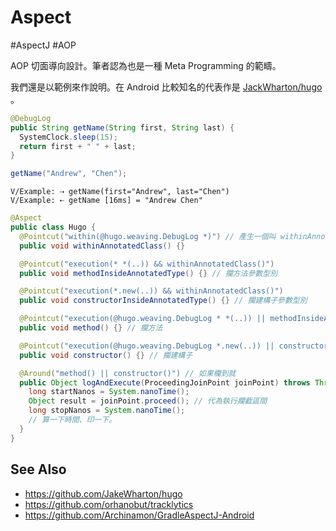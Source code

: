 # Aspect

\#AspectJ \#AOP

AOP 切面導向設計。筆者認為也是一種 Meta Programming 的範疇。

我們還是以範例來作說明。在 Android 比較知名的代表作是 [JackWharton/hugo](https://github.com/JakeWharton/hugo) 。

```java
@DebugLog
public String getName(String first, String last) {
  SystemClock.sleep(15);
  return first + " " + last;
}
```

```java
getName("Andrew", "Chen");
```

```
V/Example: ⇢ getName(first="Andrew", last="Chen")
V/Example: ⇠ getName [16ms] = "Andrew Chen"
```

```java
@Aspect
public class Hugo {
  @Pointcut("within(@hugo.weaving.DebugLog *)") // 產生一個叫 withinAnnotatedClass() 的攔截點，專門攔截有掛 @hugo.weaving.DebugLog 的標記
  public void withinAnnotatedClass() {}

  @Pointcut("execution(* *(..)) && withinAnnotatedClass()")
  public void methodInsideAnnotatedType() {} // 攔方法參數型別

  @Pointcut("execution(*.new(..)) && withinAnnotatedClass()")
  public void constructorInsideAnnotatedType() {} // 攔建構子參數型別

  @Pointcut("execution(@hugo.weaving.DebugLog * *(..)) || methodInsideAnnotatedType()")
  public void method() {} // 攔方法

  @Pointcut("execution(@hugo.weaving.DebugLog *.new(..)) || constructorInsideAnnotatedType()")
  public void constructor() {} // 攔建構子

  @Around("method() || constructor()") // 如果欄到就
  public Object logAndExecute(ProceedingJoinPoint joinPoint) throws Throwable {
    long startNanos = System.nanoTime();
    Object result = joinPoint.proceed(); // 代為執行攔截區間
    long stopNanos = System.nanoTime();
    // 算一下時間、印一下。
  }
}
```

## See Also

* https://github.com/JakeWharton/hugo
* https://github.com/orhanobut/tracklytics
* https://github.com/Archinamon/GradleAspectJ-Android
